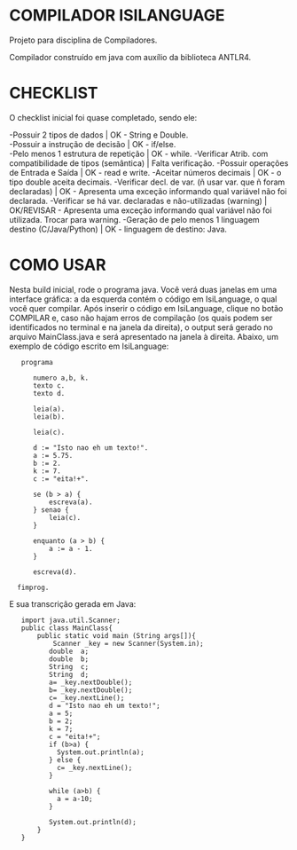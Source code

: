 # COMPILADOR ISILANGUAGE
Projeto para disciplina de Compiladores.

Compilador construído em java com auxílio da biblioteca ANTLR4.

# CHECKLIST
O checklist inicial foi quase completado, sendo ele:

-Possuir 2 tipos de dados                                      | OK - String e Double. 	       
-Possuir a instrução de decisão                                | OK - if/else.	
-Pelo menos 1 estrutura de repetição                           | OK - while.
-Verificar Atrib. com compatibilidade de tipos (semântica)     | Falta verificação.
-Possuir operações de Entrada e Saída	                     | OK - read e write.
-Aceitar números decimais 	                                   | OK - o tipo double aceita decimais.
-Verificar decl. de var. (ñ usar var. que ñ foram declaradas)	| OK - Apresenta uma exceção informando qual variável não foi declarada.
-Verificar se há var. declaradas e não-utilizadas (warning)    | OK/REVISAR - Apresenta uma exceção informando qual variável não foi utilizada. Trocar para warning.
-Geração de pelo menos 1 linguagem destino (C/Java/Python)     | OK - linguagem de destino: Java.

# COMO USAR
Nesta build inicial, rode o programa java. Você verá duas janelas em uma interface gráfica: a da esquerda contém o código em IsiLanguage, o qual você quer compilar. Após inserir o código em IsiLanguage, clique no botão COMPILAR e, caso não hajam erros de compilação (os quais podem ser identificados no terminal e na janela da direita), o output será gerado no arquivo MainClass.java e será apresentado na janela à direita. Abaixo, um exemplo de código escrito em IsiLanguage:

       programa

          numero a,b, k.
          texto c.
          texto d.

          leia(a).
          leia(b).

          leia(c).

          d := "Isto nao eh um texto!".
          a := 5.75.
          b := 2.
          k := 7.
          c := "eita!+".

          se (b > a) {
              escreva(a).
          } senao {
              leia(c).
          }
          
          enquanto (a > b) {
              a := a - 1.
          }

          escreva(d).

      fimprog.

E sua transcrição gerada em Java:

       import java.util.Scanner;
       public class MainClass{ 
           public static void main (String args[]){ 
               Scanner _key = new Scanner(System.in);
              double  a;
              double  b;
              String  c;
              String  d;
              a= _key.nextDouble();
              b= _key.nextDouble();
              c= _key.nextLine();
              d = "Isto nao eh um texto!";
              a = 5;
              b = 2;
              k = 7;
              c = "eita!+";
              if (b>a) {
                System.out.println(a);
              } else {
                c= _key.nextLine();
              }
              
              while (a>b) {
                a = a-10;
              } 

              System.out.println(d);
           }
       }
